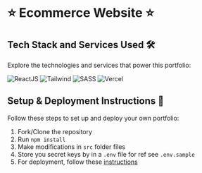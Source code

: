 # ⭐ Ecommerce Website ⭐

## Tech Stack and Services Used 🛠️

Explore the technologies and services that power this portfolio:

![ReactJS](https://img.shields.io/badge/react%20js-000000?style=flat&logo=reactdotjs&logoColor=white)
![Tailwind](https://img.shields.io/badge/Tailwind_CSS-38B2AC?style=flat&logo=tailwind-css&logoColor=white)
![SASS](https://img.shields.io/badge/Sass-CC6699?style=flat&logo=sass&logoColor=white)
![Vercel](https://img.shields.io/badge/Vercel-000000?style=flat&logo=vercel&logoColor=white)

## Setup & Deployment Instructions 🚀

Follow these steps to set up and deploy your own portfolio:

1. Fork/Clone the repository
2. Run `npm install`
3. Make modifications in `src` folder files
4. Store you secret keys by in a `.env` file for ref see `.env.sample`
5. For deployment, follow these [instructions](https://nextjs.org/learn/basics/deploying-nextjs-app/deploy)